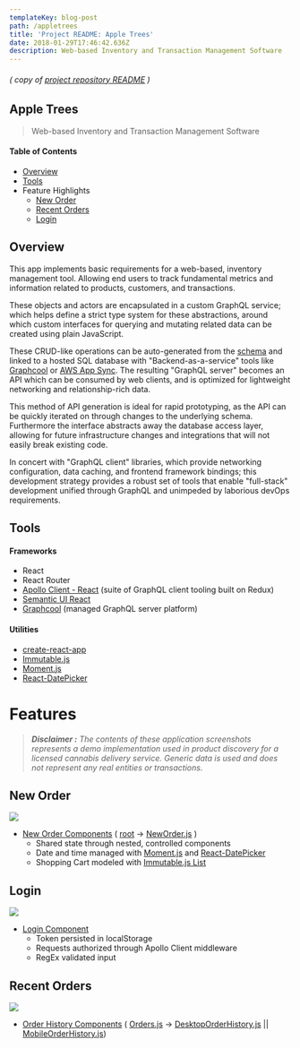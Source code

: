 ```yaml
---
templateKey: blog-post
path: /appletrees
title: 'Project README: Apple Trees'
date: 2018-01-29T17:46:42.636Z
description: Web-based Inventory and Transaction Management Software
---
```

###### *( copy of [project repository README](https://github.com/gstvbrg/enterpiseAppleTree) )*

## Apple Trees
> Web-based Inventory and Transaction Management Software

#### Table of Contents
+ [Overview](#overview)
+ [Tools](#tools)
+ Feature Highlights
  + [New Order](#new-order)
  + [Recent Orders](#recent-orders)
  + [Login](#login)

## Overview
This app implements basic requirements for a web-based, inventory management tool. Allowing end users to track fundamental metrics and information related to products, customers, and transactions.

These objects and actors are encapsulated in a custom GraphQL service; which helps define a strict type system for these abstractions, around which custom interfaces for querying and mutating related data can be created using plain JavaScript. 

These CRUD-like operations can be auto-generated from the [schema](./src/AppleTrees.schema) and linked to a hosted SQL database with "Backend-as-a-service" tools like [Graphcool](https://www.graph.cool/) or [AWS App Sync](https://aws.amazon.com/appsync/). The resulting "GraphQL server" becomes an API which can be consumed by web clients, and is optimized for lightweight networking and relationship-rich data. 

This method of API generation is ideal for rapid prototyping, as the API can be quickly iterated on through changes to the underlying schema. Furthermore the interface abstracts away the database access layer, allowing for future infrastructure changes and integrations that will not easily break existing code.

In concert with "GraphQL client" libraries, which provide networking configuration, data caching, and frontend framework bindings; this development strategy provides a robust set of tools that enable "full-stack" development unified through GraphQL and unimpeded by laborious devOps requirements. 

## Tools

#### Frameworks
+ React
+ React Router
+ [Apollo Client - React](https://www.apollographql.com/docs/react/) (suite of GraphQL client tooling built on Redux)
+ [Semantic UI React](https://react.semantic-ui.com/introduction) 
+ [Graphcool](https://www.graph.cool/docs/) (managed GraphQL server platform)

#### Utilities
+ [create-react-app](https://github.com/facebookincubator/create-react-app)
+ [Immutable.js](https://facebook.github.io/immutable-js/)
+ [Moment.js](https://momentjs.com/)
+ [React-DatePicker](https://hacker0x01.github.io/react-datepicker/)

# Features
>**_Disclaimer :_** *The contents of these application screenshots  represents a demo implementation used in product discovery for a licensed cannabis delivery service. Generic data is used and does not represent any real entities or transactions.*

## New Order <a id="new-order"></a>
![](https://i.imgur.com/BifvAKW.gif)
+ [New Order Components](https://github.com/gstvbrg/enterpiseAppleTree/tree/master/src/components/orders) \( [root](https://github.com/gstvbrg/enterpiseAppleTree/tree/master/src/components/orders) -> [NewOrder.js](https://github.com/gstvbrg/enterpiseAppleTree/blob/master/src/components/orders/NewOrder.js) \)
  + Shared state through nested, controlled components
  + Date and time managed with [Moment.js](https://momentjs.com/) and [React-DatePicker](https://hacker0x01.github.io/react-datepicker/)
  + Shopping Cart modeled with [Immutable.js List](https://facebook.github.io/immutable-js/docs/#/List)

## Login
![](https://i.imgur.com/xarWuBE.gif)
+ [Login Component](https://github.com/gstvbrg/enterpiseAppleTree/blob/master/src/components/login/Login.js)
  + Token persisted in localStorage
  + Requests authorized through Apollo Client middleware
  + RegEx validated input 

## Recent Orders <a id="recent-orders"></a>
![](https://i.imgur.com/GHsH8eu.gif)
+ [Order History Components](https://github.com/gstvbrg/enterpiseAppleTree/tree/master/src/components/orders) \( [Orders.js](https://github.com/gstvbrg/enterpiseAppleTree/blob/master/src/components/orders/Orders.js) -> [DesktopOrderHistory.js](https://github.com/gstvbrg/enterpiseAppleTree/blob/master/src/components/orders/DesktopOrderHistory.js) || [MobileOrderHistory.js](https://github.com/gstvbrg/enterpiseAppleTree/blob/master/src/components/orders/MobileOrderHistory.js)\)
